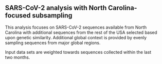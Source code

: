 ## SARS-CoV-2 analysis with North Carolina-focused subsampling
This analysis focuses on SARS-CoV-2 sequences available from North Carolina with additional sequences from 
the rest of the USA selected based upon genetic similarity. Additional global context is provided by evenly sampling sequences from 
major global regions.

Input data sets are weighted towards sequences collected within the last two months.
